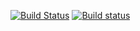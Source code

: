 [![Build Status](https://travis-ci.org/alesiong/appveyor-test.svg?branch=master)](https://travis-ci.org/alesiong/appveyor-test)
[![Build status](https://ci.appveyor.com/api/projects/status/rt0u3jju0bvn6tmj?svg=true)](https://ci.appveyor.com/project/alesiong/appveyor-test)
